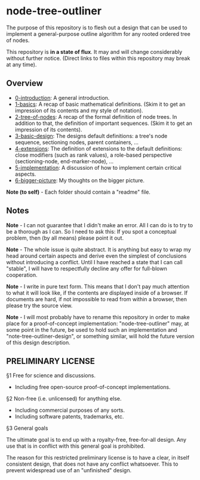 
<!-- ======================================================================= -->
# node-tree-outliner

The purpose of this repository is to flesh out a design that can be used to
implement a general-purpose outline algorithm for any rooted ordered tree of
nodes.

This repository is **in a state of flux**.
It may and will change considerably without further notice.
(Direct links to files within this repository may break at any time).

<!-- ======================================================================= -->
## Overview

* [0-introduction](./0-introduction): A general introduction.
* [1-basics](./1-basics): A recap of basic mathematical definitions.
  (Skim it to get an impression of its contents and my style of notation).
* [2-tree-of-nodes](./2-tree-of-nodes): A recap of the formal definition of
  node trees. In addition to that, the definition of important sequences.
  (Skim it to get an impression of its contents).
* [3-basic-design](./3-basic-design): The designs default definitions:
  a tree's node sequence, sectioning nodes, parent containers, ...
* [4-extensions](./4-extensions): The definition of extensions to the
  default definitions: close modifiers (such as rank values), a role-based
  perspective (sectioning-node, end-marker-node), ...
* [5-implementation](./5-implementation): A discussion of how to implement
  certain critical aspects.
* [6-bigger-picture](./6-bigger-picture): My thoughts on the bigger picture.

**Note (to self)** -
Each folder should contain a "readme" file.

<!-- ======================================================================= -->
## Notes

**Note** -
I can not guarantee that I didn't make an error. All I can do is to try to be a
thorough as I can. So I need to ask this: If you spot a conceptual problem, then
(by all means) please point it out.

**Note** -
The whole issue is quite abstract. It is anything but easy to wrap my head
around certain aspects and derive even the simplest of conclusions without
introducing a conflict. Until I have reached a state that I can call "stable",
I will have to respectfully decline any offer for full-blown cooperation.

**Note** -
I write in pure text form. This means that I don't pay much attention to
what it will look like, if the contents are displayed inside of a browser.
If documents are hard, if not impossible to read from within a browser,
then please try the source view.

**Note** -
I will most probably have to rename this repository in order to make place for
a proof-of-concept implementation: "node-tree-outliner" may, at some point in
the future, be used to hold such an implementation and "note-tree-outliner-design",
or something similar, will hold the future version of this design description.

<!-- ======================================================================= -->
## PRELIMINARY LICENSE

§1 Free for science and discussions.

* Including free open-source proof-of-concept implementations.

§2 Non-free (i.e. unlicensed) for anything else.

* Including commercial purposes of any sorts.
* Including software patents, trademarks, etc.

§3 General goals

The ultimate goal is to end up with a royalty-free, free-for-all design.
Any use that is in conflict with this general goal is prohibited.

The reason for this restricted preliminary license is to have a clear,
in itself consistent design, that does not have any conflict whatsoever.
This to prevent widespread use of an "unfinished" design.
